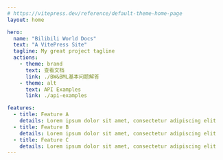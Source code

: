 ```yaml
---
# https://vitepress.dev/reference/default-theme-home-page
layout: home

hero:
  name: "Bilibili World Docs"
  text: "A VitePress Site"
  tagline: My great project tagline
  actions:
    - theme: brand
      text: 查看文档
      link: ./BW&BML基本问题解答
    - theme: alt
      text: API Examples
      link: ./api-examples

features:
  - title: Feature A
    details: Lorem ipsum dolor sit amet, consectetur adipiscing elit
  - title: Feature B
    details: Lorem ipsum dolor sit amet, consectetur adipiscing elit
  - title: Feature C
    details: Lorem ipsum dolor sit amet, consectetur adipiscing elit
---
```


